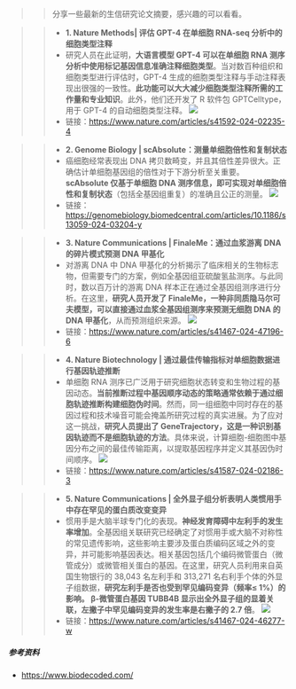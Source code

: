 >> 分享一些最新的生信研究论文摘要，感兴趣的可以看看。

>> - **1. Nature Methods| 评估 GPT-4 在单细胞 RNA-seq 分析中的细胞类型注释**
>> - 研究人员在此证明，**大语言模型 GPT-4 可以在单细胞 RNA 测序分析中使用标记基因信息准确注释细胞类型**。当对数百种组织和细胞类型进行评估时，GPT-4 生成的细胞类型注释与手动注释表现出很强的一致性。**此功能可以大大减少细胞类型注释所需的工作量和专业知识**。此外，他们还开发了 R 软件包 GPTCelltype，用于 GPT-4 的自动细胞类型注释。
![](https://files.mdnice.com/user/23696/11d02a6f-0585-4af5-8949-b9efbadade15.png)
>> - 链接：https://www.nature.com/articles/s41592-024-02235-4

>> - **2. Genome Biology | scAbsolute：测量单细胞倍性和复制状态** 
>> - 癌细胞经常表现出 DNA 拷贝数畸变，并且其倍性差异很大。正确估计单细胞基因组的倍性对于下游分析至关重要。 **scAbsolute 仅基于单细胞 DNA 测序信息，即可实现对单细胞倍性和复制状态**（包括全基因组重复）的准确且公正的测量。
![](https://files.mdnice.com/user/23696/6f2c8446-da31-40a3-a59c-c1676cec6a2a.png)
>> - 链接：https://genomebiology.biomedcentral.com/articles/10.1186/s13059-024-03204-y

>> - **3. Nature Communications | FinaleMe：通过血浆游离 DNA 的碎片模式预测 DNA 甲基化**
>> - 对游离 DNA 中 DNA 甲基化的分析揭示了临床相关的生物标志物，但需要专门的方案，例如全基因组亚硫酸氢盐测序。与此同时，数以百万计的游离 DNA 样本正在通过全基因组测序进行分析。在这里，**研究人员开发了 FinaleMe，一种非同质隐马尔可夫模型，可以直接通过血浆全基因组测序来预测无细胞 DNA 的 DNA 甲基化**，从而预测组织来源。
![](https://files.mdnice.com/user/23696/a95a0e95-3788-45f8-8c94-3cbb49729001.png)
>> - 链接：https://www.nature.com/articles/s41467-024-47196-6


>> - **4. Nature Biotechnology | 通过最佳传输指标对单细胞数据进行基因轨迹推断**
>> - 单细胞 RNA 测序已广泛用于研究细胞状态转变和生物过程的基因动态。**当前推断过程中基因顺序动态的策略通常依赖于通过细胞轨迹推断构建细胞伪时间**。然而，同一组细胞中同时存在的基因过程和技术噪音可能会掩盖所研究过程的真实进展。为了应对这一挑战，**研究人员提出了 GeneTrajectory，这是一种识别基因轨迹而不是细胞轨迹的方法**。具体来说，计算细胞-细胞图中基因分布之间的最佳传输距离，以提取基因程序并定义其基因伪时间顺序。
![](https://files.mdnice.com/user/23696/d7d2f741-2a71-472d-94fe-3839d942cc40.png)
>> - 链接：https://www.nature.com/articles/s41587-024-02186-3


>> - **5. Nature Communications | 全外显子组分析表明人类惯用手中存在罕见的蛋白质改变变异**
>> - 惯用手是大脑半球专门化的表现。**神经发育障碍中左利手的发生率增加**。全基因组关联研究已经确定了对惯用手或大脑不对称性的常见遗传影响，这些影响主要涉及蛋白质编码区域之外的变异，并可能影响基因表达。相关基因包括几个编码微管蛋白（微管成分）或微管相关蛋白的基因。在这里，研究人员利用来自英国生物银行的 38,043 名左利手和 313,271 名右利手个体的外显子组数据，**研究左利手是否也受到罕见编码变异（频率≤ 1%）的影响。 β-微管蛋白基因 TUBB4B 显示出全外显子组的显着关联，左撇子中罕见编码变异的发生率是右撇子的 2.7 倍**。
![](https://files.mdnice.com/user/23696/03af8318-0d9e-4d07-88b8-4cac79290a01.png)
>> - 链接：https://www.nature.com/articles/s41467-024-46277-w

##### 参考资料
- https://www.biodecoded.com/